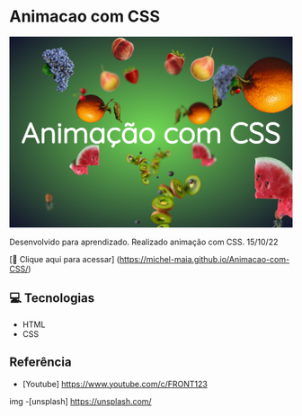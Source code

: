 # Animacao com CSS


![preview](./.github/preview.png)


Desenvolvido para aprendizado. Realizado animação com CSS. 15/10/22


[🔗 Clique aqui para acessar] (https://michel-maia.github.io/Animacao-com-CSS/)


## 💻 Tecnologias

- HTML
- CSS


## Referência

- [Youtube] https://www.youtube.com/c/FRONT123

img
-[unsplash] https://unsplash.com/